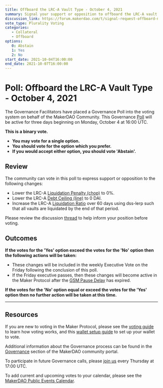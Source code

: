```yaml
---
title: Offboard the LRC-A Vault Type - October 4, 2021
summary: Signal your support or opposition to offboard the LRC-A vault type.
discussion_link: https://forum.makerdao.com/t/signal-request-offboard-mana-bat-zrx-lrc-univ2-linketh-and-univ2-aaveeth/10467
vote_type: Plurality Voting
categories:
   - Collateral
   - Offboard
options:
   0: Abstain
   1: Yes
   2: No
start_date: 2021-10-04T16:00:00
end_date: 2021-10-07T16:00:00
---
```

# Poll: Offboard the LRC-A Vault Type - October 4, 2021

The Governance Facilitators have placed a Governance Poll into the voting system on behalf of the MakerDAO Community. This Governance [Poll](https://community-development.makerdao.com/en/learn/governance/on-chain-gov) will be active for three days beginning on Monday, October 4 at 16:00 UTC.

**This is a binary vote.** 
- **You may vote for a single option.** 
- **You should vote for the option which you prefer.**
- **If you would accept either option, you should vote 'Abstain'.**

## Review

The community can vote in this poll to express support or opposition to the following changes: 
* Lower the LRC-A [Liquidation Penalty (chop)](https://makerdao.world/en/learn/governance/param-liquidation-penalty/) to 0%.
* Lower the LRC-A [Debt Ceiling (line)](https://makerdao.world/en/learn/governance/param-debt-ceiling) to 0 DAI.
* Increase the LRC-A [Liquidation Ratio](https://makerdao.world/en/learn/governance/param-liquidation-ratio/) over 60 days using dss-lerp such that all vaults are liquidated by the end of that period.

Please review the discussion [thread](https://forum.makerdao.com/t/signal-request-offboard-mana-bat-zrx-lrc-univ2-linketh-and-univ2-aaveeth/10467) to help inform your position before voting.

## Outcomes

**If the votes for the 'Yes' option exceed the votes for the 'No' option then the following actions will be taken:**
* These changes will be included in the weekly Executive Vote on the Friday following the conclusion of this poll.
* If the Friday executive passes, then these changes will become active in the Maker Protocol after the [GSM Pause Delay](https://community-development.makerdao.com/en/learn/governance/param-gsm-pause-delay) has expired.

**If the votes for the 'No' option equal or exceed the votes for the 'Yes' option then no further action will be taken at this time.**

---

## Resources

If you are new to voting in the Maker Protocol, please see the [voting guide](https://community-development.makerdao.com/en/learn/governance/how-voting-works/) to learn how voting works, and this [wallet setup guide](https://community-development.makerdao.com/en/learn/governance/voting-setup/) to set up your wallet to vote.

Additional information about the Governance process can be found in the [Governance](https://community-development.makerdao.com/en/learn/governance) section of the MakerDAO community portal.

To participate in future Governance calls, please [join us](https://github.com/makerdao/community/tree/master/governance/governance-and-risk-meetings) every Thursday at 17:00 UTC.

To add current and upcoming votes to your calendar, please see the [MakerDAO Public Events Calendar](https://calendar.google.com/calendar/embed?src=makerdao.com_3efhm2ghipksegl009ktniomdk%40group.calendar.google.com&ctz=UTC&mode=week&showCalendars=0&showPrint=0).
